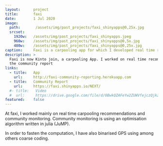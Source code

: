```yaml
---
layout:      project
title:       faxi
date:        1 Jul 2020
image:
  path:       /assets/img/past_projects/faxi_shinyapps@0,25x.jpg
  srcset:
    1920w:   /assets/img/past_projects/faxi_shinyapps.jpeg
    960w:    /assets/img/past_projects/faxi_shinyapps@0,5x.jpg
    480w:    /assets/img/past_projects/faxi_shinyapps@0,25x.jpg
caption:     Faxi is a carpooling app for which I developed real time recommendations as well as a community report.
description: >
  Faxi is now Kinto join, a carpooling App. I worked on real time recommendations and 
  the community report
links:
  - title:   App
    url:     http://faxi-community-reporting.herokuapp.com
  - title:   Community Report
    url:     https://faxi.shinyapps.io/NEXT/
  #- title:   Video
  #  url:     https://drive.google.com/file/d/0BwkQZAFeYw2ZUWVfejczQjkzTUE/view?usp=sharing
featured:    false
---
```

At faxi, I worked mainly on real time carpooling recommendations and community monitoring.
Community monitoring is using an optimisation algorithm written in julia (JuMP).

In order to fasten the computation, I have also binarised GPS using among others coarse coding. 
